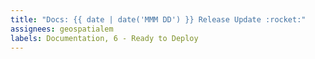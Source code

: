 ```yaml
---
title: "Docs: {{ date | date('MMM DD') }} Release Update :rocket:"
assignees: geospatialem
labels: Documentation, 6 - Ready to Deploy
---
```


